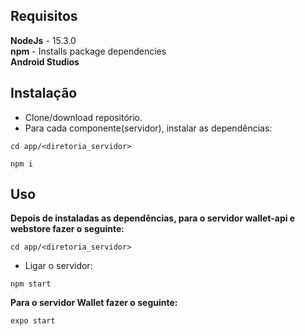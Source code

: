 ## Requisitos

**NodeJs** - 15.3.0 </br>
**npm** - Installs package dependencies</br>
**Android Studios**

## Instalação

- Clone/download repositório.
- Para cada componente(servidor), instalar as dependências:
```
cd app/<diretoria_servidor>
```
```
npm i
```
## Uso
**Depois de instaladas as dependências, para o servidor wallet-api e webstore fazer o seguinte:**</br>
```
cd app/<diretoria_servidor>
```
- Ligar o servidor:</br>
``` 
npm start 
``` 
**Para o servidor Wallet fazer o seguinte:**</br>
``` 
expo start
``` 